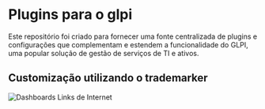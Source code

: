 # Plugins para o glpi
Este repositório foi criado para fornecer uma fonte centralizada de plugins e configurações que complementam e estendem a funcionalidade do GLPI, uma popular solução de gestão de serviços de TI e ativos.
## Customização utilizando o trademarker 
  ![Dashboards Links de Internet](dashboard-link.png)
